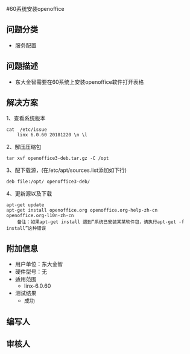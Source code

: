 #60系统安装openoffice
## 问题分类

+ 服务配置

## 问题描述

+ 东大金智需要在60系统上安装openoffice软件打开表格

## 解决方案
1、查看系统版本
    
    cat  /etc/issue
        linx 6.0.60 20181220 \n \l
    
2、解压压缩包

    tar xvf openoffice3-deb.tar.gz -C /opt
    
3、配下载源，(在/etc/apt/sources.list添加如下行)

    deb file:/opt/ openoffice3-deb/
    
4、更新源以及下载

    apt-get update 
    apt-get install openoffice.org openoffice.org-help-zh-cn openoffice.org-l10n-zh-cn
        备注：如果apt-get install 遇到“系统已安装某某软件包，请执行apt-get -f install”这种错误
    
## 附加信息

+ 用户单位：东大金智
+ 硬件型号：无
+ 适用范围
    + linx-6.0.60
+ 测试结果
    + 成功

## 编写人

## 审核人

